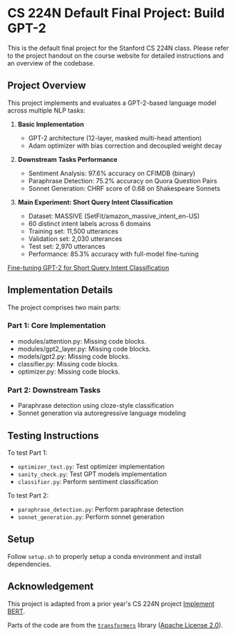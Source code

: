 # CS 224N Default Final Project: Build GPT-2

This is the default final project for the Stanford CS 224N class. Please refer to the project handout on the course
website for detailed instructions and an overview of the codebase.

## Project Overview

This project implements and evaluates a GPT-2-based language model across multiple NLP tasks:

1. **Basic Implementation**
   - GPT-2 architecture (12-layer, masked multi-head attention)
   - Adam optimizer with bias correction and decoupled weight decay

2. **Downstream Tasks Performance**
   - Sentiment Analysis: 97.6% accuracy on CFIMDB (binary)
   - Paraphrase Detection: 75.2% accuracy on Quora Question Pairs
   - Sonnet Generation: CHRF score of 0.68 on Shakespeare Sonnets

3. **Main Experiment: Short Query Intent Classification**
   - Dataset: MASSIVE (SetFit/amazon_massive_intent_en-US)
   - 60 distinct intent labels across 6 domains
   - Training set: 11,500 utterances
   - Validation set: 2,030 utterances
   - Test set: 2,970 utterances
   - Performance: 85.3% accuracy with full-model fine-tuning

[Fine-tuning GPT-2 for Short Query Intent
Classification](report/report.pdf)

## Implementation Details

The project comprises two main parts:

### Part 1: Core Implementation
* modules/attention.py: Missing code blocks.
* modules/gpt2_layer.py: Missing code blocks.
* models/gpt2.py: Missing code blocks.
* classifier.py: Missing code blocks.
* optimizer.py: Missing code blocks.

### Part 2: Downstream Tasks
* Paraphrase detection using cloze-style classification
* Sonnet generation via autoregressive language modeling

## Testing Instructions

To test Part 1:
* `optimizer_test.py`: Test optimizer implementation
* `sanity_check.py`: Test GPT models implementation
* `classifier.py`: Perform sentiment classification

To test Part 2:
* `paraphrase_detection.py`: Perform paraphrase detection
* `sonnet_generation.py`: Perform sonnet generation

## Setup

Follow `setup.sh` to properly setup a conda environment and install dependencies.

## Acknowledgement

This project is adapted from a prior year's CS 224N project [Implement BERT](https://web.stanford.edu/class/archive/cs/cs224n/cs224n.1246/project/default-final-project-handout-minbert-spr2024-updated.pdf).

Parts of the code are from the [`transformers`](https://github.com/huggingface/transformers) library ([Apache License 2.0](./LICENSE)).